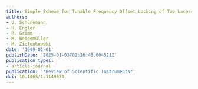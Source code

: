 ```yaml
---
title: Simple Scheme for Tunable Frequency Offset Locking of Two Lasers
authors:
- U. Schünemann
- H. Engler
- R. Grimm
- M. Weidemüller
- M. Zielonkowski
date: '1999-01-01'
publishDate: '2025-01-03T02:26:48.004521Z'
publication_types:
- article-journal
publication: '*Review of Scientific Instruments*'
doi: 10.1063/1.1149573
---
```

